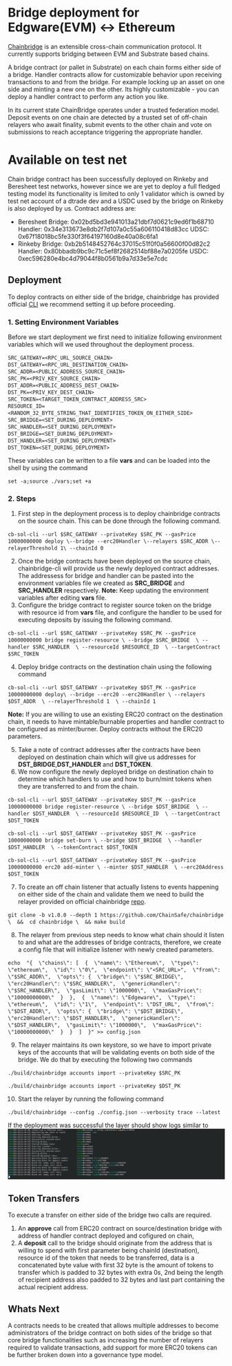 # Bridge deployment for Edgware(EVM) <-> Ethereum
[Chainbridge](https://github.com/ChainSafe/ChainBridge) is an extensible cross-chain communication protocol. It currently supports bridging between EVM and Substrate based chains.

A bridge contract (or pallet in Substrate) on each chain forms either side of a bridge. Handler contracts allow for customizable behavior upon receiving transactions to and from the bridge. For example locking up an asset on one side and minting a new one on the other. Its highly customizable - you can deploy a handler contract to perform any action you like.

In its current state ChainBridge operates under a trusted federation model. Deposit events on one chain are detected by a trusted set of off-chain relayers who await finality, submit events to the other chain and vote on submissions to reach acceptance triggering the appropriate handler.

# Available on test net
Chain bridge contract has been successfully deployed on Rinkeby and Beresheet test networks, however since we are yet to deploy a full fledged testing model
its functionality is limited to only 1 validator which is owned by test net account of a dtrade dev and a USDC used by the bridge on Rinkeby is also deployed by us.
Contract address are:
* Beresheet
  Bridge: 0x02bd5bd3e941013a21dbf7d0621c9ed6f1b68710
  Handler: 0x34e313673e8db2f7d107a0c55a606110418d83cc
  UDSC: 0x67f18018bc5fe330f3f64197160d8e40a08c6fa1
* Rinkeby
  Bridge: 0xb2b5148452764c37015c51f0f0a56600f00d82c2
  Handler: 0x80bbadb9bc9c71c5ef8f2682514bf88e7a0205fe
  USDC: 0xec596280e4bc4d79044f8b0561b9a7d33e5e7cdc
## Deployment
To deploy contracts on either side of the bridge, chainbridge has provided official [CLI](https://github.com/ChainSafe/chainbridge-deploy) we recommend setting it up before proceeding.

### 1. Setting Environment Variables
Before we start deployment we first need to initialize following environment variables which will we used throughout the deployment process.
```console
SRC_GATEWAY=<RPC_URL_SOURCE_CHAIN>
DST_GATEWAY=<RPC_URL_DESTINATION_CHAIN>
SRC_ADDR=<PUBLIC_ADDRESS_SOURCE_CHAIN>
SRC_PK=<PRIV_KEY_SOURCE_CHAIN>
DST_ADDR=<PUBLIC_ADDRESS_DEST_CHAIN>
DST_PK=<PRIV_KEY_DEST_CHAIN>
SRC_TOKEN=<TARGET_TOKEN_CONTRACT_ADDRESS_SRC>
RESOURCE_ID=<RANDOM_32_BYTE_STRING_THAT_IDENTIFIES_TOKEN_ON_EITHER_SIDE>
SRC_BRIDGE=<SET_DURING_DEPLOYMENT>
SRC_HANDLER=<SET_DURING_DEPLOYMENT>
DST_BRIDGE=<SET_DURING_DEPLOYMENT>
DST_HANDLER=<SET_DURING_DEPLOYMENT>
DST_TOKEN=<SET_DURING_DEPLOYMENT>
```
These variables can be written to a file **vars** and can be loaded into the shell by using the command 
```console
set -a;source ./vars;set +a
``` 

### 2. Steps

1. First step in the deployment process is to deploy chainbridge contracts on the source chain. This can be done through the following command.
```console
cb-sol-cli --url $SRC_GATEWAY --privateKey $SRC_PK --gasPrice 10000000000 deploy \--bridge --erc20Handler \--relayers $SRC_ADDR \--relayerThreshold 1\ --chainId 0
```
2. Once the bridge contracts have been deployed on the source chain, chainbridge-cli will provide us the newly deployed contract addresses. The addressess for bridge and handler can be pasted into the environment variables file we created as **SRC_BRIDGE** and **SRC_HANDLER** respectively.
**Note:** Keep updating the environment variables after editing **vars** file.
3. Configure the bridge contract to register source token on the bridge with resource id from **vars** file, and configure the handler to be used for executing deposits by issuing the following command.
```console
cb-sol-cli --url $SRC_GATEWAY --privateKey $SRC_PK --gasPrice 10000000000 bridge register-resource \ --bridge $SRC_BRIDGE  \ --handler $SRC_HANDLER  \ --resourceId $RESOURCE_ID  \ --targetContract $SRC_TOKEN
```
4. Deploy bridge contracts on the destination chain using the following command
```console
cb-sol-cli --url $DST_GATEWAY --privateKey $DST_PK --gasPrice 10000000000 deploy\ --bridge --erc20 --erc20Handler \ --relayers $DST_ADDR  \ --relayerThreshold 1  \ --chainId 1
```
**Note:** If you are willing to use an existing ERC20 contract on the destination chain, it needs to have mintable/burnable properties and handler contract to be configured as minter/burner. Deploy contracts without the ERC20 parameters.

5. Take a note of contract addresses after the contracts have been deployed on destination chain which will give us addresses for **DST_BRIDGE**,**DST_HANDLER** and **DST_TOKEN**.
6. We now configure the newly deployed bridge on destination chain to determine which handlers to use and how to burn/mint tokens when they are transferred to and from the chain.
```console
cb-sol-cli --url $DST_GATEWAY --privateKey $DST_PK --gasPrice 10000000000 bridge register-resource \ --bridge $DST_BRIDGE  \ --handler $DST_HANDLER  \ --resourceId $RESOURCE_ID  \ --targetContract $DST_TOKEN
```
```console
cb-sol-cli --url $DST_GATEWAY --privateKey $DST_PK --gasPrice 10000000000 bridge set-burn \ --bridge $DST_BRIDGE  \ --handler $DST_HANDLER  \ --tokenContract $DST_TOKEN
```
```console
cb-sol-cli --url $DST_GATEWAY --privateKey $DST_PK --gasPrice 10000000000 erc20 add-minter \ --minter $DST_HANDLER  \ --erc20Address $DST_TOKEN
```
7. To create an off chain listener that actually listens to events happening on either side of the chain and validate them we need to build the relayer provided on official chainbridge [repo](https://github.com/ChainSafe/chainbridge).
```console
git clone -b v1.0.0 --depth 1 https://github.com/ChainSafe/chainbridge \  &&  cd chainbridge \  && make build
```
8. The relayer from previous step needs to know what chain should it listen to and what are the addresses of bridge contracts, therefore, we create a config file that will initialize listener with newly created parameters.  
```console
echo  "{  \"chains\": [  {  \"name\": \"Ethereum\",  \"type\": \"ethereum\",  \"id\": \"0\",  \"endpoint\": \"<SRC_URL>",  \"from\": \"$SRC_ADDR\",  \"opts\": {  \"bridge\": \"$SRC_BRIDGE\",  \"erc20Handler\": \"$SRC_HANDLER\",  \"genericHandler\": \"$SRC_HANDLER\",  \"gasLimit\": \"1000000\",  \"maxGasPrice\": \"10000000000\"  }  },  {  \"name\": \"Edgeware\",  \"type\": \"ethereum\",  \"id\": \"1\",  \"endpoint\": \"DST_URL",  \"from\": \"$DST_ADDR\",  \"opts\": {  \"bridge\": \"$DST_BRIDGE\",  \"erc20Handler\": \"$DST_HANDLER\",  \"genericHandler\": \"$DST_HANDLER\",  \"gasLimit\": \"1000000\",  \"maxGasPrice\": \"10000000000\"  }  }  ]  }" >> config.json
```
9. The relayer maintains its own keystore, so we have to import private keys of the accounts that will be validating events on both side of the bridge. We do that by executing the following two commands
```console
./build/chainbridge accounts import --privateKey $SRC_PK
```
```console
./build/chainbridge accounts import --privateKey $DST_PK
```
10. Start the relayer by running the following command
```console
./build/chainbridge --config ./config.json --verbosity trace --latest
```
If the deployment was successful the layer should show logs similar to
![plot](./assets/bridge.png)


## Token Transfers

To execute a transfer on either side of the bridge two calls are required.
1. An **approve** call from ERC20 contract on source/destination bridge with address of handler contract deployed and cofigured on chain,
2. A **deposit** call to the bridge should originate from the address that is willing to spend with first parameter being chainId (destination), resource id of the token that needs to be transferred, data is a concatenated byte value with first 32 byte is the amount of tokens to transfer which is padded to 32 bytes with extra 0s, 2nd being the length of recipient address also padded to 32 bytes and last part containing the actual recipient address.


## Whats Next
A contracts needs to be created that allows multiple addresses to become administrators of the bridge contract on both sides of the bridge so that core bridge functionalities such as increasing the number of relayers required to validate transactions, add support for more ERC20 tokens can be further broken down into a governance type model.